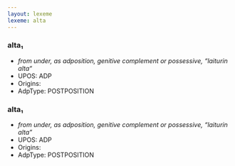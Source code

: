 ```yaml
---
layout: lexeme
lexeme: alta
---
```


###  alta₁

* _from under, as adposition, genitive complement or possessive, “laiturin alta“_
* UPOS:  ADP
* Origins: 
* AdpType:  POSTPOSITION


###  alta₁

* _from under, as adposition, genitive complement or possessive, “laiturin alta”_
* UPOS:  ADP
* Origins: 
* AdpType:  POSTPOSITION

